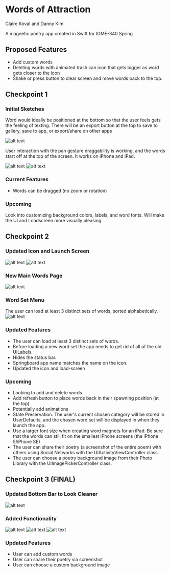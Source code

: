 # Words of Attraction
Claire Koval and Danny Kim

A magnetic poetry app created in Swift for IGME-340 Spring

## Proposed Features
- Add custom words
- Deleting words with animated trash can icon that gets bigger as word gets closer to the icon
- Shake or press button to clear screen and move words back to the top.

## Checkpoint 1
### Initial Sketches

Word would ideally be positioned at the bottom so that the user feels gets the feeling of texting. There will be an export button at the top to save to gallery, save to app, or export/share on other apps

![alt text](Images/wordFrame.png "Wireframe of proposed app")

User interaction with the pan gesture draggability is working, and the words start off at the top of the screen. It works on iPhone and iPad.

![alt text](Images/mainScreen.png "current main words page")
![alt text](Images/LaunchScreen.png "current launch screen page")

### Current Features
- Words can be dragged (no zoom or rotation)

### Upcoming
Look into customizing background colors, labels, and word fonts. 
Will make the UI and Loadscreen more visually pleasing.

## Checkpoint 2
### Updated Icon and Launch Screen
![alt text](Project1-Checkpoint2/Images/ios/iTunesArtwork@1x.png "new icon")
![alt text](Images/NewLaunchScreen.png "new launch screen")

### New Main Words Page
![alt text](Images/NewMainScreen.PNG "new main screen")

### Word Set Menu
The user can load at least 3 distinct sets of words, sorted alphabetically.
![alt text](Images/SetMenu.PNG "word set menu")

### Updated Features
- The user can load at least 3 distinct sets of words. 
- Before loading a new word set the app needs to get rid of all of the old UILabels. 
- Hides the status bar.
- Springboard app name matches the name on the icon.
- Updated the icon and load-screen

### Upcoming
- Looking to add and delete words
- Add refresh button to place words back in their spawning position (at the top)
- Potentially add animations
- State Preservation. The user's current chosen category will be stored in UserDefaults, and the chosen word set will be displayed in when they launch the app.
- Use a larger font size when creating word magnets for an iPad. Be sure that the words can still fit on the smallest iPhone screens (the iPhone 5/iPhone SE)
- The user can share their poetry (a screenshot of the entire poem) with others using Social Networks with the UIActivityViewController class.
- The user can choose a poetry background image from their Photo Library with the UIImagePickerController class.

## Checkpoint 3 (FINAL)
### Updated Bottom Bar to Look Cleaner
![alt text](Images/NewFeaturesHOME.png "New bottom Bar/main homescreen")

### Added Functionality
![alt text](Images/ShareAndSave.png "Share and save function")
![alt text](Images/AddWord.png "Added option to add a word")
![alt text](Images/NewBackground.png "Custom background")

### Updated Features
- User can add custom words
- User can share their poetry via screenshot
- User can choose a custom background image
